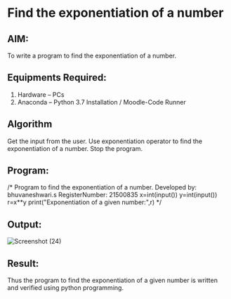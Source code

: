 # Find the exponentiation of a number

## AIM:
To write a program to find the exponentiation of a number.

## Equipments Required:
1. Hardware – PCs
2. Anaconda – Python 3.7 Installation / Moodle-Code Runner

## Algorithm
Get the input from the user.
Use exponentiation operator to find the exponentiation of a number.
Stop the program.

## Program:
/*
Program to find the exponentiation of a number.
Developed by: bhuvaneshwari.s
RegisterNumber: 21500835
x=int(input())
y=int(input())
r=x**y
print("Exponentiation of a given number:",r)
*/

## Output:
![Screenshot (24)](https://user-images.githubusercontent.com/94828604/154981452-858f96ae-2b0e-42c4-a349-23918616aa8c.png)



## Result:
Thus the program to find the exponentiation of a given number is written and verified using python programming.
